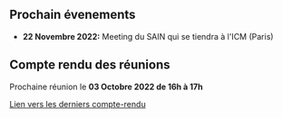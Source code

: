 ## Prochain évenements
- **22 Novembre 2022:** Meeting du SAIN qui se tiendra à l'ICM (Paris)

## Compte rendu des réunions

Prochaine réunion le **03 Octobre 2022 de 16h à 17h**

[Lien vers les derniers compte-rendu](https://github.com/SAIN-IMAGING/WIKI-SAIN/tree/main/CR)
